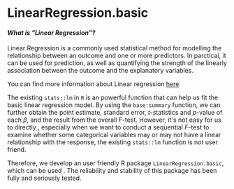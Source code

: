 # LinearRegression.basic



#### *What is "Linear Regression"?*

Linear Regression is a commonly used statistical method for modelling the relationship between an outcome and one or more predictors. In parctical, it can be used for prediction, as well as quantifying the strength of the linearly association between the outcome and the explanatory variables. 

You can find more information about Linear regression [here](https://en.wikipedia.org/wiki/Linear_regression)



The existing `stats::lm` in `R` is an powerful function that can help us fit the basic linear regression model. By using the `base:summary` function, we can further obtain the point estimate, standard error, $t$-statistics and $p$-value of each $\beta$, and the result from the overall $F$-test. However, it's not easy for us to directly  , especially when we want to conduct a sequential $F$-test to examine whether some categorical variables may or may not have a linear relationship with the response, the existing `stats::lm` function is not user friend.

Therefore, we develop an user friendly R package `LinearRegression.basic`, which can be used . The reliability and stability of this package has been fully and seriously tested.


